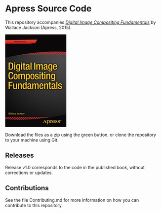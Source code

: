 # Apress Source Code

This repository accompanies [*Digital Image Compositing Fundamentals*](http://www.apress.com/9781484216392) by Wallace Jackson (Apress, 2015).

![Cover image](9781484216392.jpg)

Download the files as a zip using the green button, or clone the repository to your machine using Git.

## Releases

Release v1.0 corresponds to the code in the published book, without corrections or updates.

## Contributions

See the file Contributing.md for more information on how you can contribute to this repository.
